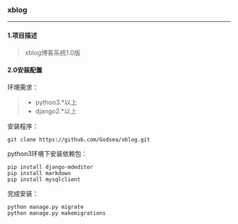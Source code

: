 ### xblog
---
#### 1.项目描述
> xblog博客系统1.0版

#### 2.0安装配置

环境需求：
> - python3.*以上
> - django2.*以上

安装程序：

```
git clone https://github.com/Godsea/xblog.git
```

python3环境下安装依赖包：
```
pip install django-mdeditor
pip install markdown
pip install mysqlclient
```

完成安装：
```
python manage.py migrate
python manage.py makemigrations

```
